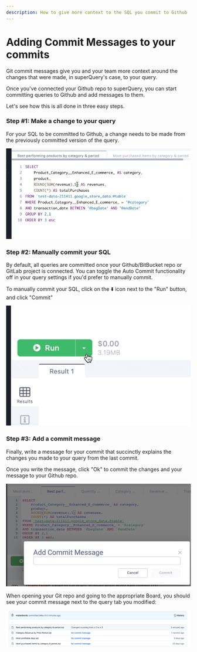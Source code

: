 ```yaml
---
description: How to give more context to the SQL you commit to Github
---
```


# Adding Commit Messages to your commits

Git commit messages give you and your team more context around the changes that were made, in superQuery's case, to your query.

Once you've connected your Github repo to superQuery, you can start committing queries to Github and add messages to them.

Let's see how this is all done in three easy steps.

### Step \#1: Make a change to your query

For your SQL to be committed to Github, a change needs to be made from the previously committed version of the query.

![](../.gitbook/assets/cleanshot-2020-07-08-at-11.41.13.gif)

### Step \#2: Manually commit your SQL

By default, all queries are committed once your Github/BitBucket repo or GitLab project is connected. You can toggle the Auto Commit functionality off in your query settings if you'd prefer to manually commit.

To manually commit your SQL, click on the ⬇️ icon next to the "Run" button, and click "Commit"

![](../.gitbook/assets/cleanshot-2020-07-08-at-11.43.57.gif)

### Step \#3: Add a commit message

Finally, write a message for your commit that succinctly explains the changes you made to your query from the last commit.

Once you write the message, click "Ok" to commit the changes and your message to your Github repo.

![](../.gitbook/assets/image%20%2884%29.png)

When opening your Git repo and going to the appropriate Board, you should see your commit message next to the query tab you modified:

![](../.gitbook/assets/image%20%28115%29.png)





